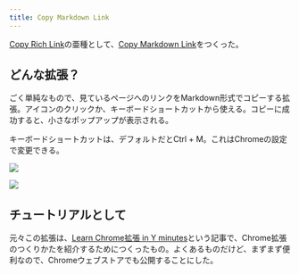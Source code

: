 ```yaml
---
title: Copy Markdown Link
---
```

[Copy Rich Link](https://chrome.google.com/webstore/detail/copy-rich-link/hikiamlgpdcabppakpmemaofmkgknpea)の亜種として、[Copy Markdown Link](https://chrome.google.com/webstore/detail/copy-markdown-link/gkceaaphhbeanfciglgpffnncfpipjpa)をつくった。

どんな拡張？
------

ごく単純なもので、見ているページへのリンクをMarkdown形式でコピーする拡張。アイコンのクリックか、キーボードショートカットから使える。コピーに成功すると、小さなポップアップが表示される。

キーボードショートカットは、デフォルトだとCtrl + M。これはChromeの設定で変更できる。

![](https://lh4.googleusercontent.com/_UqD9Ojh0-R2SQicAFqPT7hB4wXW1D4TRQ4qhVGQ_lkfjiGpWri3yyPfhecDWLzN1eHNiMUVc4ZJxKmInbqQnig0wMa3m-oYQ8Q3SJxfitT3EJ102Hzqca4_KoIqPHwrjaVq0zH5a4oqhbkOhSjdbA)

![](https://lh5.googleusercontent.com/Zu1aXcadM_6noG8Pyzx-ONLjvvZoGcuR-8xeUCEqyqGs7mUhTSpvO47vc18VkH2HrYW76fzBTD9nKROP6mMWq1PI4HSw-bOCcrFmN4ok9LPDuxFze4tllqj_3ussd7hgr8ZGs_3a1eY2f1mwzYLbBQ)

チュートリアルとして
----------

元々この拡張は、[Learn Chrome拡張 in Y minutes](https://r7kamura.com/articles/2022-05-18-learn-chrome-extention-in-y-minutes)という記事で、Chrome拡張のつくりかたを紹介するためにつくったもの。よくあるものだけど、まずまず便利なので、Chromeウェブストアでも公開することにした。
